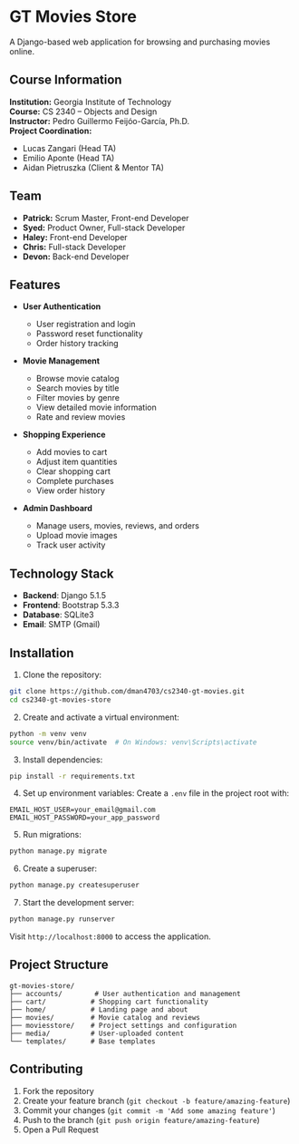 # GT Movies Store

A Django-based web application for browsing and purchasing movies online.

## Course Information

**Institution:** Georgia Institute of Technology  
**Course:** CS 2340 – Objects and Design  
**Instructor:** Pedro Guillermo Feijóo-García, Ph.D.  
**Project Coordination:** 
- Lucas Zangari (Head TA)
- Emilio Aponte (Head TA)
- Aidan Pietruszka (Client & Mentor TA)

## Team

- **Patrick:** Scrum Master, Front-end Developer
- **Syed:** Product Owner, Full-stack Developer
- **Haley:** Front-end Developer
- **Chris:** Full-stack Developer
- **Devon:** Back-end Developer

## Features

- **User Authentication**
  - User registration and login
  - Password reset functionality
  - Order history tracking

- **Movie Management**
  - Browse movie catalog
  - Search movies by title
  - Filter movies by genre
  - View detailed movie information
  - Rate and review movies

- **Shopping Experience**
  - Add movies to cart
  - Adjust item quantities
  - Clear shopping cart
  - Complete purchases
  - View order history

- **Admin Dashboard**
  - Manage users, movies, reviews, and orders
  - Upload movie images
  - Track user activity

## Technology Stack

- **Backend**: Django 5.1.5
- **Frontend**: Bootstrap 5.3.3
- **Database**: SQLite3
- **Email**: SMTP (Gmail)

## Installation

1. Clone the repository:
```bash
git clone https://github.com/dman4703/cs2340-gt-movies.git
cd cs2340-gt-movies-store
```

2. Create and activate a virtual environment:
```bash
python -m venv venv
source venv/bin/activate  # On Windows: venv\Scripts\activate
```

3. Install dependencies:
```bash
pip install -r requirements.txt
```

4. Set up environment variables:
Create a `.env` file in the project root with:
```
EMAIL_HOST_USER=your_email@gmail.com
EMAIL_HOST_PASSWORD=your_app_password
```

5. Run migrations:
```bash
python manage.py migrate
```

6. Create a superuser:
```bash
python manage.py createsuperuser
```

7. Start the development server:
```bash
python manage.py runserver
```

Visit `http://localhost:8000` to access the application.

## Project Structure

```
gt-movies-store/
├── accounts/        # User authentication and management
├── cart/           # Shopping cart functionality
├── home/           # Landing page and about
├── movies/         # Movie catalog and reviews
├── moviesstore/    # Project settings and configuration
├── media/          # User-uploaded content
└── templates/      # Base templates
```

## Contributing

1. Fork the repository
2. Create your feature branch (`git checkout -b feature/amazing-feature`)
3. Commit your changes (`git commit -m 'Add some amazing feature'`)
4. Push to the branch (`git push origin feature/amazing-feature`)
5. Open a Pull Request